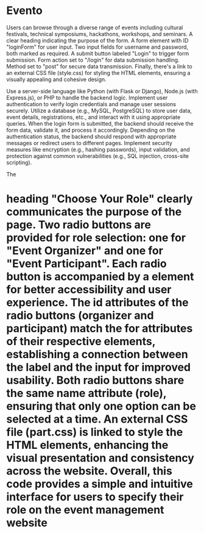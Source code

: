 # Evento
Users can browse through a diverse range of events including cultural festivals, technical symposiums, hackathons, workshops, and seminars.
A clear heading indicating the purpose of the form.
A form element with ID "loginForm" for user input.
Two input fields for username and password, both marked as required.
A submit button labeled "Login" to trigger form submission.
Form action set to "/login" for data submission handling.
Method set to "post" for secure data transmission.
Finally, there's a link to an external CSS file (style.css) for styling the HTML elements, ensuring a visually appealing and cohesive design. 

 Use a server-side language like Python (with Flask or Django), Node.js (with Express.js), or PHP to handle the backend logic. Implement user authentication to verify login credentials and manage user sessions securely.
Utilize a database (e.g., MySQL, PostgreSQL) to store user data, event details, registrations, etc., and interact with it using appropriate queries.
 When the login form is submitted, the backend should receive the form data, validate it, and process it accordingly.
Depending on the authentication status, the backend should respond with appropriate messages or redirect users to different pages.
Implement security measures like encryption (e.g., hashing passwords), input validation, and protection against common vulnerabilities (e.g., SQL injection, cross-site scripting).

The <h1> heading "Choose Your Role" clearly communicates the purpose of the page.
Two radio buttons are provided for role selection: one for "Event Organizer" and one for "Event Participant".
Each radio button is accompanied by a <label> element for better accessibility and user experience.
The id attributes of the radio buttons (organizer and participant) match the for attributes of their respective <label> elements, establishing a connection between the label and the input for improved usability.
Both radio buttons share the same name attribute (role), ensuring that only one option can be selected at a time.
An external CSS file (part.css) is linked to style the HTML elements, enhancing the visual presentation and consistency across the website.
Overall, this code provides a simple and intuitive interface for users to specify their role on the event management website

